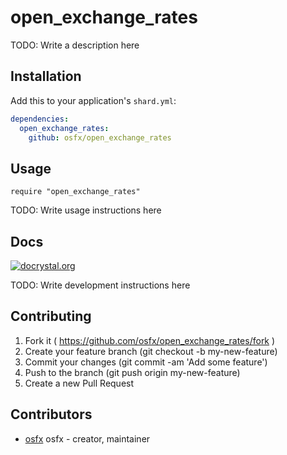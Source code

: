 # open_exchange_rates

TODO: Write a description here


## Installation


Add this to your application's `shard.yml`:

```yaml
dependencies:
  open_exchange_rates:
    github: osfx/open_exchange_rates
```


## Usage


```crystal
require "open_exchange_rates"
```


TODO: Write usage instructions here

## Docs
[![docrystal.org](http://docrystal.org/badge.svg)](http://docrystal.org/github.com/osfx/open_exchange_rates)

TODO: Write development instructions here

## Contributing

1. Fork it ( https://github.com/osfx/open_exchange_rates/fork )
2. Create your feature branch (git checkout -b my-new-feature)
3. Commit your changes (git commit -am 'Add some feature')
4. Push to the branch (git push origin my-new-feature)
5. Create a new Pull Request

## Contributors

- [osfx](https://github.com/osfx) osfx - creator, maintainer
